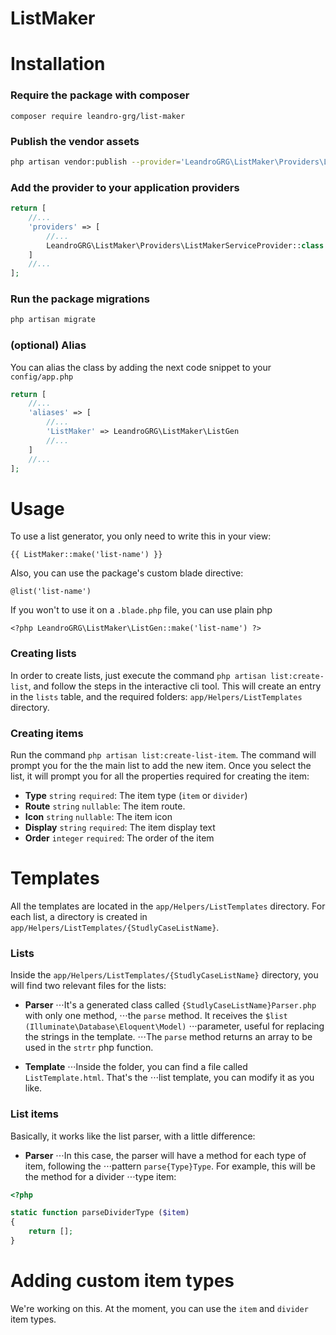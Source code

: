 # ListMaker

# Installation

### Require the package with composer
```
composer require leandro-grg/list-maker
```

### Publish the vendor assets
```bash
php artisan vendor:publish --provider='LeandroGRG\ListMaker\Providers\ListMakerServiceProvider'
```

### Add the provider to your application providers
```php
return [
    //...
    'providers' => [
        //...
        LeandroGRG\ListMaker\Providers\ListMakerServiceProvider::class
    ]
    //...
];
```

### Run the package migrations
```bash
php artisan migrate
```

### (optional) Alias
You can alias the class by adding the next code snippet to your `config/app.php`
```php
return [
    //...
    'aliases' => [
        //...
        'ListMaker' => LeandroGRG\ListMaker\ListGen
        //...
    ]
    //...
];
```

# Usage

To use a list generator, you only need to write this in your view:
```blade
{{ ListMaker::make('list-name') }}
```
Also, you can use the package's custom blade directive:
```blade
@list('list-name')
```
If you won't to use it on a `.blade.php` file, you can use plain php
```
<?php LeandroGRG\ListMaker\ListGen::make('list-name') ?>
```

### Creating lists
In order to create lists, just execute the command `php artisan list:create-list`,
and follow the steps in the interactive cli tool.
This will create an entry in the `lists` table, and the required folders:
`app/Helpers/ListTemplates` directory.

### Creating items
Run the command `php artisan list:create-list-item`. The command will prompt you for
the the main list to add the new item. Once you select the list, it will prompt you
for all the properties required for creating the item:
* **Type** `string` `required`: The item type (`item` or `divider`)
* **Route** `string` `nullable`: The item route.
* **Icon** `string` `nullable`: The item icon
* **Display** `string` `required`: The item display text
* **Order** `integer` `required`: The order of the item

# Templates
All the templates are located in the `app/Helpers/ListTemplates` directory.
For each list, a directory is created in `app/Helpers/ListTemplates/{StudlyCaseListName}`.

### Lists
Inside the `app/Helpers/ListTemplates/{StudlyCaseListName}` directory, you will
find two relevant files for the lists:
* **Parser**
⋅⋅⋅It's a generated class called `{StudlyCaseListName}Parser.php` with only one method,
⋅⋅⋅the `parse` method. It receives the `$list (Illuminate\Database\Eloquent\Model)`
⋅⋅⋅parameter, useful for replacing the strings in the template.
⋅⋅⋅The `parse` method returns an array to be used in the `strtr` php function.

* **Template**
⋅⋅⋅Inside the folder, you can find a file called `ListTemplate.html`. That's the
⋅⋅⋅list template, you can modify it as you like.

### List items
Basically, it works like the list parser, with a little difference:
* **Parser**
⋅⋅⋅In this case, the parser will have a method for each type of item, following the
⋅⋅⋅pattern `parse{Type}Type`. For example, this will be the method for a divider
⋅⋅⋅type item:
```php
<?php

static function parseDividerType ($item)
{
    return [];
}
```

# Adding custom item types
We're working on this. At the moment, you can use the `item` and `divider` item types.
